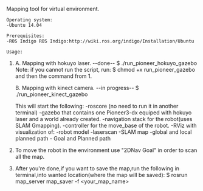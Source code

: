 Mapping tool for virtual environment.

	Operating system:
	-Ubuntu 14.04
	
	Prerequisites:
	-ROS Indigo ROS Indigo:http://wiki.ros.org/indigo/Installation/Ubuntu	

	Usage:
1.	A.    Mapping with hokuyo laser.  --done--
  $ ./run_pioneer_hokuyo_gazebo
	Note:
		if you cannot run the script, run:
	$ chmod +x run_pioneer_gazebo and then the command from 1.
    
    B.    Mapping with kinect camera. --in progress--
  $ ./run_pioneer_kinect_gazebo

	This will start the following:
		-roscore (no need to run it in another terminal)
		-gazebo that contains one Pioneer3-dx equiped with hokuyo laser and a world already created.
		-navigation stack for the robot(uses SLAM Gmapping).
		-controller for the move_base of the robot.
		-RViz with visualization of: 
			-robot model
			-laserscan
			-SLAM map
			-global and local planned path
			- Goal and Planned path

2.	To move the robot in the environment use "2DNav Goal" in order to scan all the map.

3.	After you're done,if you want to save the map,run the following in terminal,into wanted location(where the map will be saved):
		$ rosrun map_server map_saver -f <your_map_name>









